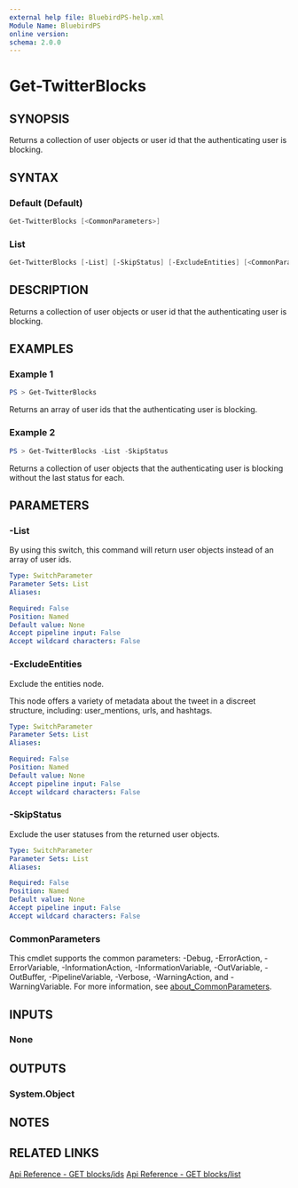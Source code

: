 ```yaml
---
external help file: BluebirdPS-help.xml
Module Name: BluebirdPS
online version:
schema: 2.0.0
---
```


# Get-TwitterBlocks

## SYNOPSIS

Returns a collection of user objects or user id that the authenticating user is blocking.

## SYNTAX

### Default (Default)

```powershell
Get-TwitterBlocks [<CommonParameters>]
```

### List

```powershell
Get-TwitterBlocks [-List] [-SkipStatus] [-ExcludeEntities] [<CommonParameters>]
```

## DESCRIPTION

Returns a collection of user objects or user id that the authenticating user is blocking.

## EXAMPLES

### Example 1

```powershell
PS > Get-TwitterBlocks
```

Returns an array of user ids that the authenticating user is blocking.

### Example 2

```powershell
PS > Get-TwitterBlocks -List -SkipStatus
```

Returns a collection of user objects that the authenticating user is blocking without the last status for each.

## PARAMETERS

### -List

By using this switch, this command will return user objects instead of an array of user ids.

```yaml
Type: SwitchParameter
Parameter Sets: List
Aliases:

Required: False
Position: Named
Default value: None
Accept pipeline input: False
Accept wildcard characters: False
```

### -ExcludeEntities

Exclude the entities node.

This node offers a variety of metadata about the tweet in a discreet structure, including: user_mentions, urls, and hashtags.

```yaml
Type: SwitchParameter
Parameter Sets: List
Aliases:

Required: False
Position: Named
Default value: None
Accept pipeline input: False
Accept wildcard characters: False
```

### -SkipStatus

Exclude the user statuses from the returned user objects.

```yaml
Type: SwitchParameter
Parameter Sets: List
Aliases:

Required: False
Position: Named
Default value: None
Accept pipeline input: False
Accept wildcard characters: False
```

### CommonParameters

This cmdlet supports the common parameters: -Debug, -ErrorAction, -ErrorVariable, -InformationAction, -InformationVariable, -OutVariable, -OutBuffer, -PipelineVariable, -Verbose, -WarningAction, and -WarningVariable. For more information, see [about_CommonParameters](http://go.microsoft.com/fwlink/?LinkID=113216).

## INPUTS

### None

## OUTPUTS

### System.Object

## NOTES

## RELATED LINKS

[Api Reference - GET blocks/ids](https://developer.twitter.com/en/docs/twitter-api/v1/accounts-and-users/mute-block-report-users/api-reference/get-blocks-ids)
[Api Reference - GET blocks/list](https://developer.twitter.com/en/docs/twitter-api/v1/accounts-and-users/mute-block-report-users/api-reference/get-blocks-list)
